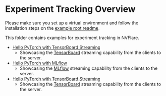 # Experiment Tracking Overview

Please make sure you set up a virtual environment and follow the installation steps on the [example root readme](../../README.md).

This folder contains examples for experiment tracking in NVFlare.

* [Hello PyTorch with TensorBoard Streaming](./tensorboard-streaming/README.md)
  * Showcasing the [TensorBoard](https://tensorflow.org/tensorboard) streaming capability from the clients to the server.
* [Hello PyTorch with MLflow](./mlflow-streaming/README.md)
  * Showcasing the [MLflow](https://mlflow.org/) streaming capability from the clients to the server.
* [Hello PyTorch with TensorBoard Streaming](./tensorboard-streaming/README.md)
  * Showcasing the [TensorBoard](https://tensorflow.org/tensorboard) streaming capability from the clients to the server.
